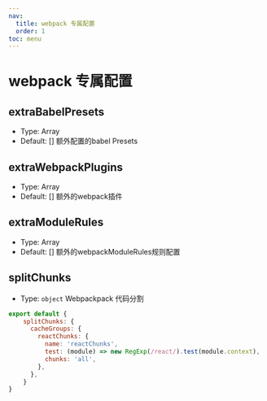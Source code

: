 ```yaml
---
nav:
  title: webpack 专属配置
  order: 1
toc: menu
---
```

# webpack 专属配置

## extraBabelPresets

- Type: Array
- Default: []
  额外配置的babel Presets

## extraWebpackPlugins

- Type: Array
- Default: []
  额外的webpack插件

## extraModuleRules

- Type: Array
- Default: []
  额外的webpackModuleRules规则配置

## splitChunks

- Type: `object`
  Webpackpack 代码分割

```js
export default {
    splitChunks: {
      cacheGroups: {
        reactChunks: {
          name: 'reactChunks',
          test: (module) => new RegExp(/react/).test(module.context),
          chunks: 'all',
        },
      },
    }
}
```